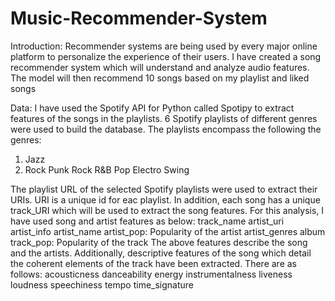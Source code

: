 # Music-Recommender-System

Introduction:
Recommender systems are being used by every major online platform to personalize the experience of their users. I have created a song recommender system which will understand and analyze audio features. The model will then recommend 10 songs based on my playlist and liked songs

Data:
I have used the Spotify API for Python called Spotipy to extract features of the songs in the playlists. 6 Spotify playlists of different genres were used to build the database. The playlists encompass the following the genres:
1. Jazz
2. Rock
Punk Rock
R&B
Pop
Electro Swing

The playlist URL of the selected Spotify playlists were used to extract their URIs. URI is a unique id for eac playlist. In addition, each song has a unique track_URI which will be used to extract the song features.
For this analysis, I have used song and artist features as below:
track_name
artist_uri
artist_info
artist_name
artist_pop: Popularity of the artist
artist_genres
album
track_pop: Popularity of the track
The above features describe the song and the artists. Additionally, descriptive features of the song which detail the coherent elements of the track have been extracted. There are as follows:
acousticness
danceability
energy
instrumentalness
liveness
loudness
speechiness
tempo
time_signature

